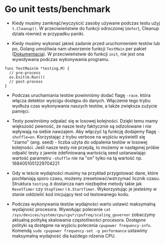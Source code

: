 # Go unit tests/benchmark

* Kiedy musimy zamknąć/wyczyścić zasoby używane podczas testu użyj `t.Cleanup()`. W przeciwieństwie do funkcji odroczonej (`defer`), Cleanup działa również w przypadku paniki.

* Kiedy musimy wykonać jakieś zadanie przed uruchomieniem testów lub po, Golang umożliwia nam utworzenie funkcji `TestMain` per pakiet ([Dokumentacja](https://pkg.go.dev/testing#hdr-Main)). W przeciwieństwie do funkcji `init`, nie jest ona wywoływana podczas wykonywania programu.

```
func TestMain(m *testing.M) {
  // pre-process
  os.Exit(m.Run())
  // post-process
}
```

* Podczas uruchamiania testów powinniśmy dodać flagę `-race`. która włącza detektor wyścigu dostępu do danych. Włączenie tego trybu wydłuża czas wykonywania naszych testów, a także zwiększa zużycie pamięci.

* Testy powinniśmy odpalać się w losowej kolejności. Dzięki temu mamy większość pewność, że nasze testy faktycznie są odizolowane i nie wpływają na siebie nawzajem. Aby włączyć tą funkcję  dodajemy flagę `-shuffle=on`. Korzystając z trybu verbose na wyjściu wyświetli się "ziarno" (ang. seed) - liczba użyta do odpalenia testów w losowej kolejności. Jeśli nasze testy nie przejdą, to możemy w następnej próbie odpalić testy z jawnie zdefiniowaną wartością seed ustanawiając wartość parametru `-shuffle` nie na "on" tylko na tą wartość np. 1684051051229704221

* Gdy w teście wydajności musimy na przykład przygotować dane, które pochłaniają sporo czasu, możemy zresetować/wstrzymać licznik czasu. Struktura `testing.B` dostarcza nam niezbędne metody takie jak `ResetTimer` czy `StopTimer` i `b.StartTimer`.  Wykorzystując je jesteśmy w stanie oddzielić kod inicjujący test od testowanego kodu.

* Podczas wykonywania testów wydajności warto ustawić maksymalną wydajność procesora. Wywołując polecenie `cat /sys/devices/system/cpu/cpu*/cpufreq/scaling_governor` zobaczymy aktualną politykę skalowania częstotliwości procesora.
Dostępne polityki są dostępne na wyjściu polecenia `cpupower frequency-info`. Komendą `sudo cpupower frequency-set -g performance` ustawimy maksymalną wydajność dla każdego rdzenia CPU.
